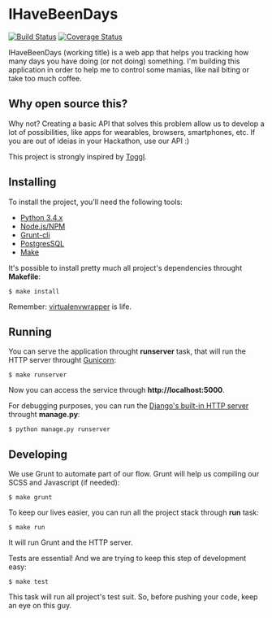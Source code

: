 IHaveBeenDays
=============

[![Build Status](https://travis-ci.org/kplaube/ihavebeendays.svg?branch=master)](https://travis-ci.org/kplaube/ihavebeendays)
[![Coverage Status](https://coveralls.io/repos/kplaube/ibeendays/badge.svg?branch=master)](https://coveralls.io/r/kplaube/ibeendays?branch=master)

IHaveBeenDays (working title) is a web app that helps you tracking how many days
you have doing (or not doing) something. I'm building this application in order
to help me to control some manias, like nail biting or take too much coffee.


Why open source this?
---------------------

Why not? Creating a basic API that solves this problem allow us to develop a
lot of possibilities, like apps for wearables, browsers, smartphones, etc. If
you are out of ideias in your Hackathon, use our API :)

This project is strongly inspired by [Toggl](http://toggl.com).


Installing
----------

To install the project, you'll need the following tools:

* [Python 3.4.x](https://www.python.org/downloads/)
* [Node.js/NPM](https://nodejs.org/download/)
* [Grunt-cli](http://gruntjs.com/getting-started)
* [PostgresSQL](http://www.postgresql.org/download/)
* [Make](http://en.wikipedia.org/wiki/Make_(software))

It's possible to install pretty much all project's dependencies throught **Makefile**:

    $ make install

Remember: [virtualenvwrapper](https://virtualenvwrapper.readthedocs.org/en/latest/) is life.


Running
-------

You can serve the application throught **runserver** task, that will run the HTTP server throught [Gunicorn](http://gunicorn.org/):

    $ make runserver

Now you can access the service through **http://localhost:5000**.

For debugging purposes, you can run the [Django's built-in HTTP server](https://docs.djangoproject.com/en/1.7/ref/django-admin/#runserver-port-or-address-port) throught **manage.py**:

    $ python manage.py runserver


Developing
----------

We use Grunt to automate part of our flow. Grunt will help us compiling our SCSS and Javascript
(if needed):

    $ make grunt

To keep our lives easier, you can run all the project stack through **run** task:

    $ make run

It will run Grunt and the HTTP server.

Tests are essential! And we are trying to keep this step of development easy:

    $ make test

This task will run all project's test suit. So, before pushing your code, keep an eye on this guy.
